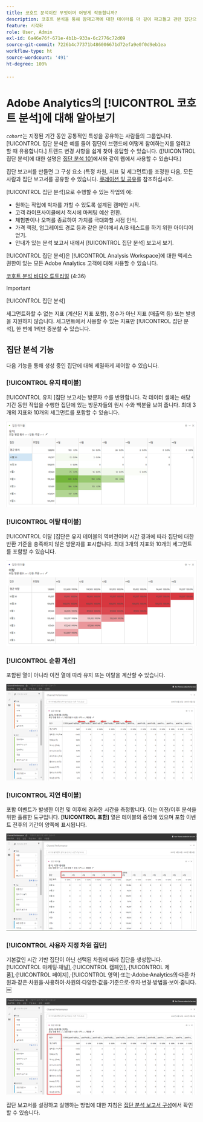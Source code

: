 ```yaml
---
title: 코호트 분석이란 무엇이며 어떻게 작동합니까?
description: 코호트 분석을 통해 잠재고객에 대한 데이터를 더 깊이 파고들고 관련 집단으로 나눕니다. Analysis Workspace의 집단 분석에 대한 자세한 내용.
feature: 시각화
role: User, Admin
exl-id: 6a46e76f-671e-4b1b-933a-6c2776c72d09
source-git-commit: 7226b4c77371b486006671d72efa9e0f0d9eb1ea
workflow-type: ht
source-wordcount: '491'
ht-degree: 100%

---
```


# Adobe Analytics의 [!UICONTROL 코호트 분석]에 대해 알아보기

*`cohort`*&#x200B;는 지정된 기간 동안 공통적인 특성을 공유하는 사람들의 그룹입니다. [!UICONTROL 집단 분석은 예를 들어 집단이 브랜드에 어떻게 참여하는지를 알려고 할 때 유용합니다.] 트렌드 변경 사항을 쉽게 찾아 응답할 수 있습니다. ([!UICONTROL 집단 분석]에 대한 설명은 [집단 분석 101](https://en.wikipedia.org/wiki/Cohort_analysis)에서와 같이 웹에서 사용할 수 있습니다.)

집단 보고서를 만들면 그 구성 요소 (특정 차원, 지표 및 세그먼트)를 조정한 다음, 모든 사람과 집단 보고서를 공유할 수 있습니다. [큐레이션 및 공유](/help/analyze/analysis-workspace/curate-share/curate.md)를 참조하십시오.

[!UICONTROL 집단 분석]으로 수행할 수 있는 작업의 예:

* 원하는 작업에 박차를 가할 수 있도록 설계된 캠페인 시작.
* 고객 라이프사이클에서 적시에 마케팅 예산 전환.
* 체험판이나 오퍼를 종료하여 가치를 극대화할 시점 인식.
* 가격 책정, 업그레이드 경로 등과 같은 분야에서 A/B 테스트를 하기 위한 아이디어 얻기.
* 안내가 있는 분석 보고서 내에서 [!UICONTROL 집단 분석] 보고서 보기.

[!UICONTROL 집단 분석]은 [!UICONTROL Analysis Workspace]에 대한 액세스 권한이 있는 모든 Adobe Analytics 고객에 대해 사용할 수 있습니다.

[코호트 분석 비디오 튜토리얼](https://experienceleague.adobe.com/docs/analytics-learn/tutorials/analysis-workspace/cohort-analysis/cohort-analysis-workspace.html?lang=ko-KR)  (4:36)

>[!IMPORTANT]
>
>[!UICONTROL 집단 분석]
>
>세그먼트화할 수 없는 지표 (계산된 지표 포함), 정수가 아닌 지표 (매출액 등) 또는 발생을 지원하지 않습니다. 세그먼트에서 사용할 수 있는 지표만
>[!UICONTROL 집단 분석], 한 번에 1씩만 증분할 수 있습니다.

## 집단 분석 기능

다음 기능을 통해 생성 중인 집단에 대해 세밀하게 제어할 수 있습니다.

### [!UICONTROL 유지 테이블]

[!UICONTROL 유지 ]집단 보고서는 방문자 수를 반환합니다. 각 데이터 셀에는 해당 기간 동안 작업을 수행한 집단에 있는 방문자들의 원시 수와 백분율 보여 줍니다. 최대 3개의 지표와 10개의 세그먼트를 포함할 수 있습니다.

![](assets/retention-report.png)

### [!UICONTROL 이탈 테이블]

[!UICONTROL 이탈 ]집단은 유지 테이블의 역버전이며 시간 경과에 따라 집단에 대한 반환 기준을 충족하지 않은 방문자를 표시합니다. 최대 3개의 지표와 10개의 세그먼트를 포함할 수 있습니다.

![](assets/churn-report.png)

### [!UICONTROL 순환 계산]

포함된 열이 아니라 이전 열에 따라 유지 또는 이탈을 계산할 수 있습니다.

![](assets/cohort-rolling-calculation.png)

### [!UICONTROL 지연 테이블]

포함 이벤트가 발생한 이전 및 이후에 경과한 시간을 측정합니다. 이는 이전/이후 분석을 위한 훌륭한 도구입니다. **[!UICONTROL 포함]** 열은 테이블의 중앙에 있으며 포함 이벤트 전후의 기간이 양쪽에 표시됩니다.

![](assets/cohort-latency.png)

### [!UICONTROL 사용자 지정 차원 집단]

기본값인 시간 기반 집단이 아닌 선택된 차원에 따라 집단을 생성합니다. [!UICONTROL 마케팅·채널],·[!UICONTROL 캠페인],·[!UICONTROL 제품],·[!UICONTROL 페이지],·[!UICONTROL 영역]·또는·Adobe·Analytics의·다른·차원과·같은·차원을·사용하여·차원의·다양한·값을·기준으로·유지·변경·방법을·보여·줍니다.￼

![](assets/cohort-customizable-cohort-row.png)

집단 보고서를 설정하고 실행하는 방법에 대한 지침은 [집단 분석 보고서 구성](/help/analyze/analysis-workspace/visualizations/cohort-table/t-cohort.md)에서 확인할 수 있습니다.
